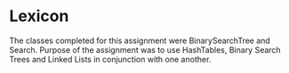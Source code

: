 # Lexicon

The classes completed for this assignment were BinarySearchTree and Search.
Purpose of the assignment was to use HashTables, Binary Search Trees and Linked Lists in conjunction with one another.
